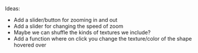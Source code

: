 Ideas:
- Add a slider/button for zooming in and out
- Add a slider for changing the speed of zoom
- Maybe we can shuffle the kinds of textures we include?
- Add a function where on click you change the texture/color of the shape hovered over
